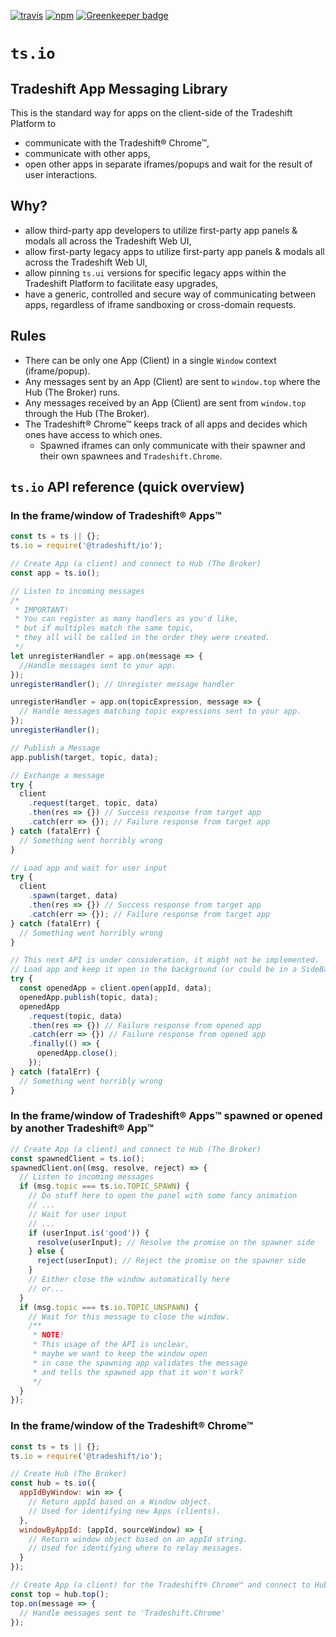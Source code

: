 [![travis](https://travis-ci.org/Tradeshift/io.svg?branch=master)](https://travis-ci.org/Tradeshift/io) [![npm](https://img.shields.io/npm/v/@tradeshift/io.svg)](https://npmjs.org/package/@tradeshift/io) [![Greenkeeper badge](https://badges.greenkeeper.io/Tradeshift/io.svg)](https://greenkeeper.io/)

# `ts.io`

## Tradeshift App Messaging Library

This is the standard way for apps on the client-side of the Tradeshift Platform to

- communicate with the Tradeshift® Chrome™,
- communicate with other apps,
- open other apps in separate iframes/popups and wait for the result of user interactions.

## Why?

- allow third-party app developers to utilize first-party app panels & modals all across the Tradeshift Web UI,
- allow first-party legacy apps to utilize first-party app panels & modals all across the Tradeshift Web UI,
- allow pinning `ts.ui` versions for specific legacy apps within the Tradeshift Platform to facilitate easy upgrades,
- have a generic, controlled and secure way of communicating between apps, regardless of iframe sandboxing or cross-domain requests.

## Rules

- There can be only one App (Client) in a single `Window` context (iframe/popup).
- Any messages sent by an App (Client) are sent to `window.top` where the Hub (The Broker) runs.
- Any messages received by an App (Client) are sent from `window.top` through the Hub (The Broker).
- The Tradeshift® Chrome™ keeps track of all apps and decides which ones have access to which ones.
  - Spawned iframes can only communicate with their spawner and their own spawnees and `Tradeshift.Chrome`.

## `ts.io` API reference (quick overview)

### In the frame/window of Tradeshift® Apps™

```js
const ts = ts || {};
ts.io = require('@tradeshift/io');

// Create App (a client) and connect to Hub (The Broker)
const app = ts.io();

// Listen to incoming messages
/*
 * IMPORTANT!
 * You can register as many handlers as you'd like,
 * but if multiples match the same topic,
 * they all will be called in the order they were created.
 */
let unregisterHandler = app.on(message => {
  //Handle messages sent to your app.
});
unregisterHandler(); // Unregister message handler

unregisterHandler = app.on(topicExpression, message => {
  // Handle messages matching topic expressions sent to your app.
});
unregisterHandler();

// Publish a Message
app.publish(target, topic, data);

// Exchange a message
try {
  client
    .request(target, topic, data)
    .then(res => {}) // Success response from target app
    .catch(err => {}); // Failure response from target app
} catch (fatalErr) {
  // Something went horribly wrong
}

// Load app and wait for user input
try {
  client
    .spawn(target, data)
    .then(res => {}) // Success response from target app
    .catch(err => {}); // Failure response from target app
} catch (fatalErr) {
  // Something went horribly wrong
}

// This next API is under consideration, it might not be implemented.
// Load app and keep it open in the background (or could be in a SideBar or a floating window)
try {
  const openedApp = client.open(appId, data);
  openedApp.publish(topic, data);
  openedApp
    .request(topic, data)
    .then(res => {}) // Failure response from opened app
    .catch(err => {}) // Failure response from opened app
    .finally(() => {
      openedApp.close();
    });
} catch (fatalErr) {
  // Something went horribly wrong
}
```

### In the frame/window of Tradeshift® Apps™ spawned or opened by another Tradeshift® App™

```js
// Create App (a client) and connect to Hub (The Broker)
const spawnedClient = ts.io();
spawnedClient.on((msg, resolve, reject) => {
  // Listen to incoming messages
  if (msg.topic === ts.io.TOPIC_SPAWN) {
    // Do stuff here to open the panel with some fancy animation
    // ...
    // Wait for user input
    // ...
    if (userInput.is('good')) {
      resolve(userInput); // Resolve the promise on the spawner side
    } else {
      reject(userInput); // Reject the promise on the spawner side
    }
    // Either close the window automatically here
    // or...
  }
  if (msg.topic === ts.io.TOPIC_UNSPAWN) {
    // Wait for this message to close the window.
    /**
     * NOTE!
     * This usage of the API is unclear,
     * maybe we want to keep the window open
     * in case the spawning app validates the message
     * and tells the spawned app that it won't work?
     */
  }
});
```

### In the frame/window of the Tradeshift® Chrome™

```js
const ts = ts || {};
ts.io = require('@tradeshift/io');

// Create Hub (The Broker)
const hub = ts.io({
  appIdByWindow: win => {
    // Return appId based on a Window object.
    // Used for identifying new Apps (clients).
  },
  windowByAppId: (appId, sourceWindow) => {
    // Return window object based on an appId string.
    // Used for identifying where to relay messages.
  }
});

// Create App (a client) for the Tradeshift® Chrome™ and connect to Hub (The Broker)
const top = hub.top();
top.on(message => {
  // Handle messages sent to 'Tradeshift.Chrome'
});
```
